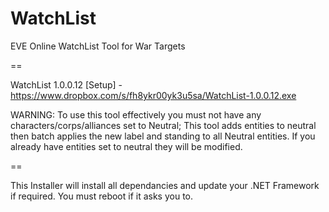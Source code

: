 WatchList
=========

EVE Online WatchList Tool for War Targets

==

WatchList 1.0.0.12 [Setup] - https://www.dropbox.com/s/fh8ykr00yk3u5sa/WatchList-1.0.0.12.exe


WARNING: To use this tool effectively you must not have any characters/corps/alliances set to Neutral; This tool adds entities to neutral then batch applies the new label and standing to all Neutral entities. If you already have entities set to neutral they will be modified.



==

This Installer will install all dependancies and update your .NET Framework if required. You must reboot if it asks you to.
